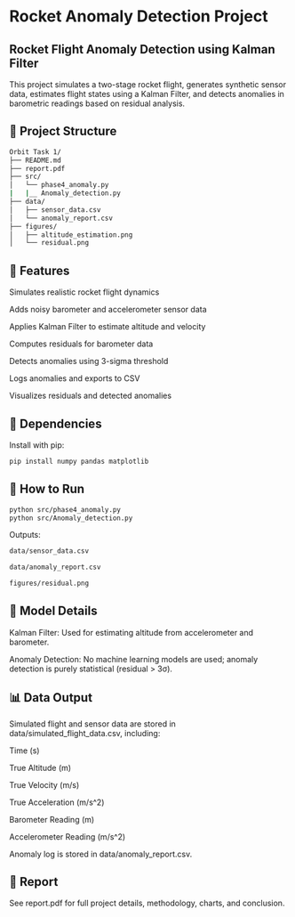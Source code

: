 # Rocket Anomaly Detection Project
## Rocket Flight Anomaly Detection using Kalman Filter

This project simulates a two-stage rocket flight, generates synthetic sensor data, estimates flight states using a Kalman Filter, and detects anomalies in barometric readings based on residual analysis.

## 📁 Project Structure
```bash
Orbit Task 1/
├── README.md
├── report.pdf
├── src/
│   └── phase4_anomaly.py
|   |__ Anomaly_detection.py
├── data/
│   ├── sensor_data.csv
│   └── anomaly_report.csv
├── figures/
│   ├── altitude_estimation.png
│   └── residual.png

```
## 🚀 Features

Simulates realistic rocket flight dynamics

Adds noisy barometer and accelerometer sensor data

Applies Kalman Filter to estimate altitude and velocity

Computes residuals for barometer data

Detects anomalies using 3-sigma threshold

Logs anomalies and exports to CSV

Visualizes residuals and detected anomalies

## 🧪 Dependencies

Install with pip:
```bash
pip install numpy pandas matplotlib
```
## 📝 How to Run
```bash
python src/phase4_anomaly.py
python src/Anomaly_detection.py
```
Outputs:
```bash
data/sensor_data.csv

data/anomaly_report.csv

figures/residual.png
```
## 🤖 Model Details

Kalman Filter: Used for estimating altitude from accelerometer and barometer.

Anomaly Detection: No machine learning models are used; anomaly detection is purely statistical (residual > 3σ).

## 📊 Data Output

Simulated flight and sensor data are stored in data/simulated_flight_data.csv, including:

Time (s)

True Altitude (m)

True Velocity (m/s)

True Acceleration (m/s^2)

Barometer Reading (m)

Accelerometer Reading (m/s^2)

Anomaly log is stored in data/anomaly_report.csv.

## 📄 Report

See report.pdf for full project details, methodology, charts, and conclusion.
